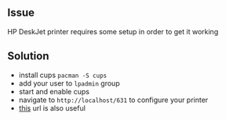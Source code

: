 Issue
-----

HP DeskJet printer requires some setup in order to get it working

Solution
-----

- install cups `pacman -S cups`
- add your user to `lpadmin` group
- start and enable cups
- navigate to `http://localhost/631` to configure your printer
- [this](https://gist.github.com/edoz90/660a2a67b9bc8a815ba537530137636a) url is also useful
